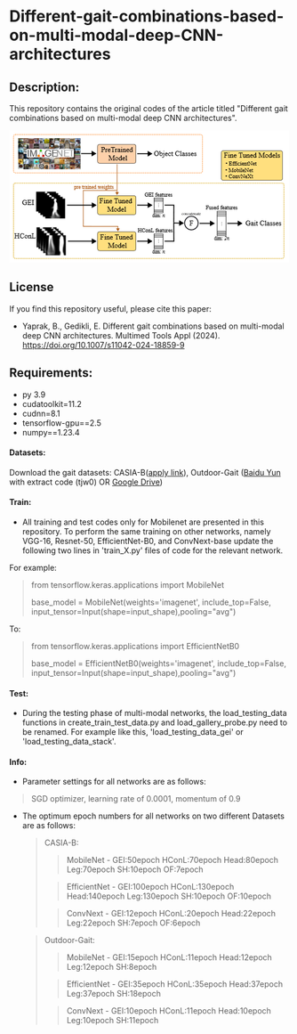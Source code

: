 # Different-gait-combinations-based-on-multi-modal-deep-CNN-architectures
## Description:
This repository contains the original codes of the article titled "Different gait combinations based on multi-modal deep CNN architectures".

![Project Image](https://github.com/busrakckugurlu/Different-gait-combinations-based-on-multi-modal-deep-CNN-architectures/blob/main/images/GEI_HConL.PNG)
## License
If you find this repository useful, please cite this paper:
- Yaprak, B., Gedikli, E. Different gait combinations based on multi-modal deep CNN architectures. Multimed Tools Appl (2024). https://doi.org/10.1007/s11042-024-18859-9
## Requirements:
- py 3.9
- cudatoolkit=11.2
- cudnn=8.1
- tensorflow-gpu==2.5
- numpy==1.23.4
#### Datasets:
Download the gait datasets: CASIA-B([apply link](http://www.cbsr.ia.ac.cn/english/Gait%20Databases.asp)), Outdoor-Gait ([Baidu Yun](https://pan.baidu.com/s/1oW6u9olOZtQTYOW_8wgLow) with extract code (tjw0) OR [Google Drive](https://drive.google.com/drive/folders/1XRWq40G3Zk03YaELywxuVKNodul4TziG?usp=sharing))

#### Train:
- All training and test codes only for Mobilenet are presented in this repository. To perform the same training on other networks, namely VGG-16, Resnet-50, EfficientNet-B0, and ConvNext-base update the following two 
  lines in 'train_X.py' files of code for the relevant network.
  
For example:
> from tensorflow.keras.applications import MobileNet
> 
> base_model = MobileNet(weights='imagenet', include_top=False, input_tensor=Input(shape=input_shape),pooling="avg")

To:
> from tensorflow.keras.applications import EfficientNetB0
> 
> base_model = EfficientNetB0(weights='imagenet', include_top=False, input_tensor=Input(shape=input_shape),pooling="avg")
#### Test:
- During the testing phase of multi-modal networks, the load_testing_data functions in create_train_test_data.py and load_gallery_probe.py need to be renamed. For example like this, 'load_testing_data_gei' or 'load_testing_data_stack'.

#### Info:
- Parameter settings for all networks are as follows:
> SGD optimizer,
> learning rate of 0.0001,
> momentum of 0.9
  
- The optimum epoch numbers for all networks on two different Datasets are as follows:
  > CASIA-B:
  >> MobileNet - GEI:50epoch  	HConL:70epoch  	Head:80epoch 	 Leg:70epoch   SH:10epoch 	OF:7epoch
  > 
  >> EfficientNet - GEI:100epoch  	HConL:130epoch  	Head:140epoch 	 Leg:130epoch  	 SH:10epoch 	OF:10epoch
  > 
  >> ConvNext - GEI:12epoch  	HConL:20epoch  	Head:22epoch 	 Leg:22epoch  	 SH:7epoch 	OF:6epoch


  > Outdoor-Gait:
  >> MobileNet - GEI:15epoch  	HConL:11epoch  	Head:12epoch 	 Leg:12epoch  	 SH:8epoch 	
  > 
  >> EfficientNet - GEI:35epoch  	HConL:35epoch  	Head:37epoch 	 Leg:37epoch  	 SH:18epoch 
  > 
  >> ConvNext - GEI:10epoch  	HConL:11epoch  	Head:10epoch 	 Leg:10epoch  	 SH:11epoch 	

